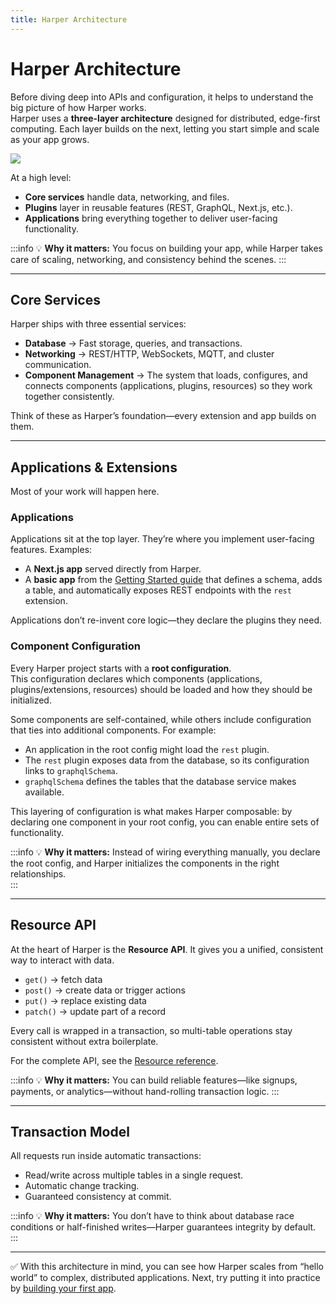 ```yaml
---
title: Harper Architecture
---
```


# Harper Architecture

Before diving deep into APIs and configuration, it helps to understand the big picture of how Harper works.  
Harper uses a **three-layer architecture** designed for distributed, edge-first computing. Each layer builds on the next, letting you start simple and scale as your app grows.

![](/img/v4.6/harper-architecture.png)

At a high level:

- **Core services** handle data, networking, and files.
- **Plugins** layer in reusable features (REST, GraphQL, Next.js, etc.).
- **Applications** bring everything together to deliver user-facing functionality.

:::info
💡 **Why it matters:** You focus on building your app, while Harper takes care of scaling, networking, and consistency behind the scenes.
:::

---

## Core Services

Harper ships with three essential services:

- **Database** → Fast storage, queries, and transactions.
- **Networking** → REST/HTTP, WebSockets, MQTT, and cluster communication.
- **Component Management** → The system that loads, configures, and connects components (applications, plugins, resources) so they work together consistently.

Think of these as Harper’s foundation—every extension and app builds on them.

---

## Applications & Extensions

Most of your work will happen here.

### Applications

Applications sit at the top layer. They’re where you implement user-facing features. Examples:

- A **Next.js app** served directly from Harper.
- A **basic app** from the [Getting Started guide](../getting-started/quickstart) that defines a schema, adds a table, and automatically exposes REST endpoints with the `rest` extension.

Applications don’t re-invent core logic—they declare the plugins they need.

### Component Configuration

Every Harper project starts with a **root configuration**.  
This configuration declares which components (applications, plugins/extensions, resources) should be loaded and how they should be initialized.

Some components are self-contained, while others include configuration that ties into additional components. For example:

- An application in the root config might load the `rest` plugin.
- The `rest` plugin exposes data from the database, so its configuration links to `graphqlSchema`.
- `graphqlSchema` defines the tables that the database service makes available.

This layering of configuration is what makes Harper composable: by declaring one component in your root config, you can enable entire sets of functionality.

:::info
💡 **Why it matters:** Instead of wiring everything manually, you declare the root config, and Harper initializes the components in the right relationships.  
:::

---

## Resource API

At the heart of Harper is the **Resource API**. It gives you a unified, consistent way to interact with data.

- `get()` → fetch data
- `post()` → create data or trigger actions
- `put()` → replace existing data
- `patch()` → update part of a record

Every call is wrapped in a transaction, so multi-table operations stay consistent without extra boilerplate.

For the complete API, see the [Resource reference](../reference/resource).

:::info
💡 **Why it matters:** You can build reliable features—like signups, payments, or analytics—without hand-rolling transaction logic.
:::

---

## Transaction Model

All requests run inside automatic transactions:

- Read/write across multiple tables in a single request.
- Automatic change tracking.
- Guaranteed consistency at commit.

:::info
💡 **Why it matters:** You don’t have to think about database race conditions or half-finished writes—Harper guarantees integrity by default.
:::

---

✅ With this architecture in mind, you can see how Harper scales from “hello world” to complex, distributed applications. Next, try putting it into practice by [building your first app](../developers/applications/).
